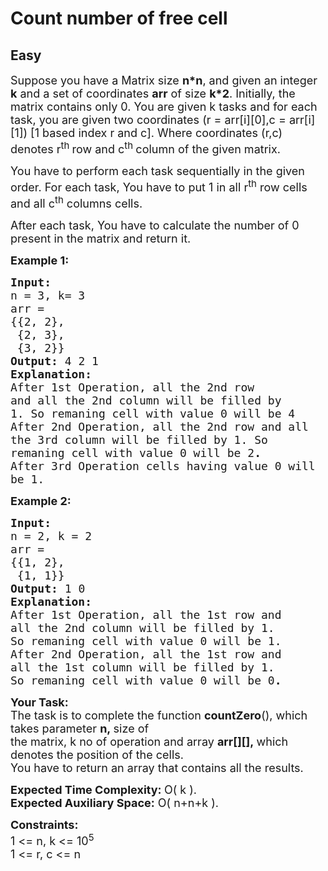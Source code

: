 # Count number of free cell
## Easy
<div class="problems_problem_content__Xm_eO" bis_skin_checked="1"><p><span style="font-size:18px">Suppose you have a Matrix size <strong>n*n</strong>, and given an integer <strong>k</strong> and a set of coordinates <strong>arr</strong>&nbsp;of size&nbsp;<strong>k*2</strong>. Initially, the matrix contains only 0. You are given k tasks and for each task, you are given two coordinates (r = arr[i][0],c = arr[i][1]) [1 based index r and c]. Where coordinates (r,c) denotes r<sup>th&nbsp;</sup>row and c<sup>th&nbsp;</sup>column of the given matrix.</span></p>

<p><span style="font-size:18px">You have to perform each task sequentially in the given order. F</span><span style="font-size:18px">or each task, You have to put 1 in all r<sup>th</sup> row cells and all c<sup>th</sup> columns cells.</span></p>

<p><span style="font-size:18px">After each task, You have to calculate the number of 0 present in the matrix and return it.</span></p>

<p><span style="font-size:18px"><strong>Example 1:</strong></span></p>

<pre><span style="font-size:18px"><strong>Input:
</strong>n = 3, k= 3
arr =
{{2, 2},
 {2, 3},
 {3, 2}}
<strong>Output: </strong>4 2 1<strong>
Explanation: 
</strong>After 1st Operation, all the 2nd row
and all the 2nd column will be filled by
1. So remaning cell with value 0 will be 4
After 2nd Operation, all the 2nd row and all
the 3rd column will be filled by 1. So 
remaning cell with value 0 will be 2<strong>.
</strong>After 3rd Operation cells having value 0 will
be 1.</span>
</pre>

<p><span style="font-size:18px"><strong>Example 2:</strong></span></p>

<pre><span style="font-size:18px"><strong>Input:
</strong>n = 2, k = 2
arr = 
{{1, 2},
 {1, 1}}
<strong>Output: </strong>1 0
<strong>Explanation: 
</strong>After 1st Operation, all the 1st row and 
all the 2nd column will be filled by 1. 
So remaning cell with value 0 will be 1.
After 2nd Operation, all the 1st row and 
all the 1st column will be filled by 1. 
So remaning cell with value 0 will be 0<strong>. </strong></span>
</pre>

<p><span style="font-size:18px"><strong>Your&nbsp;Task:</strong><br>
The task is to complete the function <strong>countZero</strong>(), which takes parameter&nbsp;<strong>n,&nbsp;</strong>size of<br>
the matrix, k no of operation and array <strong>arr[][],&nbsp;</strong>which denotes the position of the cells.</span><br>
<span style="font-size:18px">You have to return an array that contains all the results.</span></p>

<p><span style="font-size:18px"><strong>Expected Time Complexity: </strong>O( k ).<br>
<strong>Expected Auxiliary Space:</strong> O( n+n+k ).</span></p>

<p><span style="font-size:18px"><strong>Constraints:</strong><br>
1 &lt;= n, k &lt;= 10<sup>5</sup></span><br>
<span style="font-size:18px">1 &lt;= r, c&nbsp;&lt;= n</span></p>
</div>